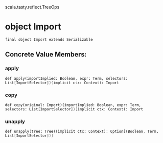 scala.tasty.reflect.TreeOps
# object Import

<pre><code class="language-scala" >final object Import extends Serializable</pre></code>
## Concrete Value Members:
### apply
<pre><code class="language-scala" >def apply(importImplied: Boolean, expr: Term, selectors: List[ImportSelector])(implicit ctx: Context): Import</pre></code>

### copy
<pre><code class="language-scala" >def copy(original: Import)(importImplied: Boolean, expr: Term, selectors: List[ImportSelector])(implicit ctx: Context): Import</pre></code>

### unapply
<pre><code class="language-scala" >def unapply(tree: Tree)(implicit ctx: Context): Option[(Boolean, Term, List[ImportSelector])]</pre></code>

